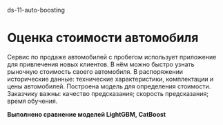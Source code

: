 ds-11-auto-boosting
# Оценка стоимости автомобиля

Сервис по продаже автомобилей с пробегом использует приложение для привлечения новых клиентов. В нём можно быстро узнать рыночную стоимость своего автомобиля. В распоряжении исторические данные: технические характеристики, комплектации и цены автомобилей. Построена модель для определения стоимости.\
Заказчику важны:
качество предсказания;
скорость предсказания;
время обучения.

**Выполнено сравнение моделей LightGBM, CatBoost**
